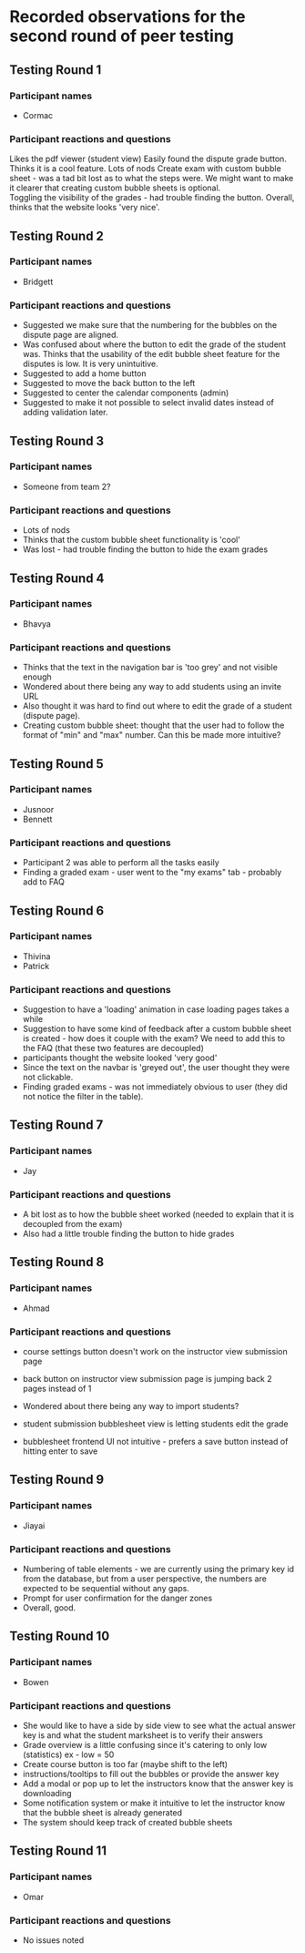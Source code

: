 # Recorded observations for the second round of peer testing

## Testing Round 1

### Participant names

- Cormac

### Participant reactions and questions

Likes the pdf viewer (student view)
Easily found the dispute grade button. Thinks it is a cool feature.
Lots of nods
Create exam with custom bubble sheet - was a tad bit lost as to what the steps were. We might want to make it clearer that creating custom bubble sheets is optional.  
Toggling the visibility of the grades - had trouble finding the button.
Overall, thinks that the website looks 'very nice'.

## Testing Round 2

### Participant names

- Bridgett

### Participant reactions and questions

- Suggested we make sure that the numbering for the bubbles on the dispute page are aligned.
- Was confused about where the button to edit the grade of the student was. Thinks that the usability of the edit bubble sheet feature for the disputes is low. It is very unintuitive.
- Suggested to add a home button
- Suggested to move the back button to the left
- Suggested to center the calendar components (admin)
- Suggested to make it not possible to select invalid dates instead of adding validation later.

## Testing Round 3

### Participant names

- Someone from team 2?

### Participant reactions and questions

- Lots of nods
- Thinks that the custom bubble sheet functionality is 'cool'
- Was lost - had trouble finding the button to hide the exam grades

## Testing Round 4

### Participant names

- Bhavya

### Participant reactions and questions

- Thinks that the text in the navigation bar is 'too grey' and not visible enough
- Wondered about there being any way to add students using an invite URL
- Also thought it was hard to find out where to edit the grade of a student (dispute page).
- Creating custom bubble sheet: thought that the user had to follow the format of "min" and "max" number. Can this be made more intuitive?

## Testing Round 5

### Participant names

- Jusnoor
- Bennett

### Participant reactions and questions

- Participant 2 was able to perform all the tasks easily
- Finding a graded exam - user went to the "my exams" tab - probably add to FAQ

## Testing Round 6

### Participant names

- Thivina
- Patrick

### Participant reactions and questions

- Suggestion to have a 'loading' animation in case loading pages takes a while
- Suggestion to have some kind of feedback after a custom bubble sheet is created - how does it couple with the exam? We need to add this to the FAQ (that these two features are decoupled)
- participants thought the website looked 'very good'
- Since the text on the navbar is 'greyed out', the user thought they were not clickable.
- Finding graded exams - was not immediately obvious to user (they did not notice the filter in the table).

## Testing Round 7

### Participant names

- Jay

### Participant reactions and questions

- A bit lost as to how the bubble sheet worked (needed to explain that it is decoupled from the exam)
- Also had a little trouble finding the button to hide grades

## Testing Round 8

### Participant names

- Ahmad

### Participant reactions and questions

- course settings button doesn't work on the instructor view submission page
- back button on instructor view submission page is jumping back 2 pages instead of 1

- Wondered about there being any way to import students?
- student submission bubblesheet view is letting students edit the grade
- bubblesheet frontend UI not intuitive - prefers a save button instead of hitting enter to save

## Testing Round 9

### Participant names

- Jiayai

### Participant reactions and questions

- Numbering of table elements - we are currently using the primary key id from the database, but from a user perspective, the numbers are expected to be sequential without any gaps.
- Prompt for user confirmation for the danger zones
- Overall, good. 

## Testing Round 10

### Participant names

- Bowen

### Participant reactions and questions

- She would like to have a side by side view to see what the actual answer key is and what the student marksheet is to verify their answers
- Grade overview is a little confusing since it's catering to only low (statistics) ex - low = 50
- Create course button is too far (maybe shift to the left)
- instructions/tooltips to fill out the bubbles or provide the answer key
- Add a modal or pop up to let the instructors know that the answer key is downloading 
- Some notification system or make it intuitive to let the instructor know that the bubble sheet is already generated
- The system should keep track of created bubble sheets

## Testing Round 11

### Participant names

- Omar

### Participant reactions and questions

- No issues noted
